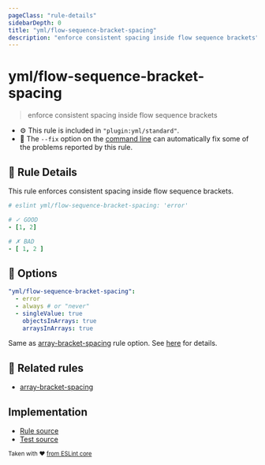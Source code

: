 ```yaml
---
pageClass: "rule-details"
sidebarDepth: 0
title: "yml/flow-sequence-bracket-spacing"
description: "enforce consistent spacing inside flow sequence brackets"
---
```

# yml/flow-sequence-bracket-spacing

> enforce consistent spacing inside flow sequence brackets

- :gear: This rule is included in `"plugin:yml/standard"`.
- :wrench: The `--fix` option on the [command line](https://eslint.org/docs/user-guide/command-line-interface#fixing-problems) can automatically fix some of the problems reported by this rule.

## :book: Rule Details

This rule enforces consistent spacing inside flow sequence brackets.

<eslint-code-block fix>

<!-- eslint-skip -->

```yaml
# eslint yml/flow-sequence-bracket-spacing: 'error'

# ✓ GOOD
- [1, 2]

# ✗ BAD
- [ 1, 2 ]
```

</eslint-code-block>

## :wrench: Options

```yaml
"yml/flow-sequence-bracket-spacing":
  - error
  - always # or "never"
  - singleValue: true
    objectsInArrays: true
    arraysInArrays: true
```

Same as [array-bracket-spacing] rule option. See [here](https://eslint.org/docs/rules/array-bracket-spacing#options) for details.

## :couple: Related rules

- [array-bracket-spacing]

[array-bracket-spacing]: https://eslint.org/docs/rules/array-bracket-spacing

## Implementation

- [Rule source](https://github.com/ota-meshi/eslint-plugin-yml/blob/master/src/rules/flow-sequence-bracket-spacing.ts)
- [Test source](https://github.com/ota-meshi/eslint-plugin-yml/blob/master/tests/src/rules/flow-sequence-bracket-spacing.js)

<sup>Taken with ❤️ [from ESLint core](https://eslint.org/docs/rules/array-bracket-spacing)</sup>
